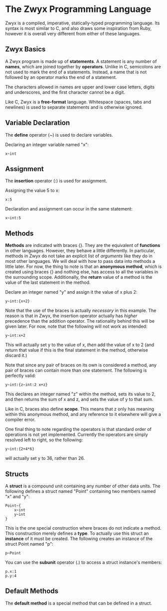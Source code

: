 # The Zwyx Programming Language

Zwyx is a compiled, imperative, statically-typed programming language. Its syntax is most similar to C, and also draws some inspiration from Ruby, however it is overall very different from either of these languages.

## Zwyx Basics
A Zwyx program is made up of **statements**. A statement is any number of **names**, which are joined together by **operators**. Unlike in C, semicolons are not used to mark the end of a statements. Instead, a name that is not followed by an operator marks the end of a statement.

The characters allowed in names are upper and lower case letters, digits and underscores, and the first character cannot be a digit.

Like C, Zwyx is a **free-format** language. Whitespace (spaces, tabs and newlines) is used to separate statements and is otherwise ignored.

## Variable Declaration
The **define** operator (~) is used to declare variables.

Declaring an integer variable named "x":

`x~int`

## Assignment
The **insertion** operator (:) is used for assignment.

Assigning the value 5 to x:

`x:5`

Declaration and assignment can occur in the same statement:

`x~int:5`

## Methods
**Methods** are indicated with braces {}. They are the equivalent of **functions** in other languages. However, they behave a little differently. In particular, methods in Zwyx do not take an explicit list of *arguments* like they do in most other languages. We will deal with how to pass data into methods a little later. For now, the thing to note is that an **anonymous method**, which is created using braces {} and nothing else, has access to all the variables in the surrounding scope. Additionally, the **return** value of a method is the value of the last statement in the method.

Declare an integer named "y" and assign it the value of x plus 2:

`y~int:{x+2}`

Note that the use of the braces is actually *necessary* in this example. The reason is that in Zwyx, the insertion operator actually has *higher* precedence than the addition operator. The rationality behind this will be given later. For now, note that the following will not work as intended:

`y~int:x+2`

This will actually set y to the value of x, *then* add the value of x to 2 (and return that value if this is the final statement in the method, otherwise discard it.)

Note that since any pair of braces on its own is considered a method, any pair of braces can contain more than one statement. The following is perfectly valid:

`y~int:{z~int:2 x+z}`

This declares an integer named "z" within the method, sets its value to 2, and then returns the sum of x and z, and sets the value of y to that sum.

Like in C, braces also define **scope**. This means that z only has meaning within this anonymous method, and any reference to it elsewhere will give a compiler error.

One final thing to note regarding the operators is that standard order of operations is not yet implemented. Currently the operators are simply resolved left to right, so the following:

`y~int:{2+4*6}`

will actually set y to 36, rather than 26.

## Structs
A **struct** is a compound unit containing any number of other data units. The following defines a struct named "Point" containing two members named "x" and "y":

```
Point~{
    x~int
    y~int
}
```

This is the one special construction where braces do not indicate a method. This construction merely defines a **type**. To actually use this struct an **instance** of it must be created. The following creates an instance of the struct Point named "p":

`p~Point`

You can use the **subunit** operator (.) to access a struct instance's members:

```
p.x:1
p.y:4
```

## Default Methods
The **default method** is a special method that can be defined in a struct.

